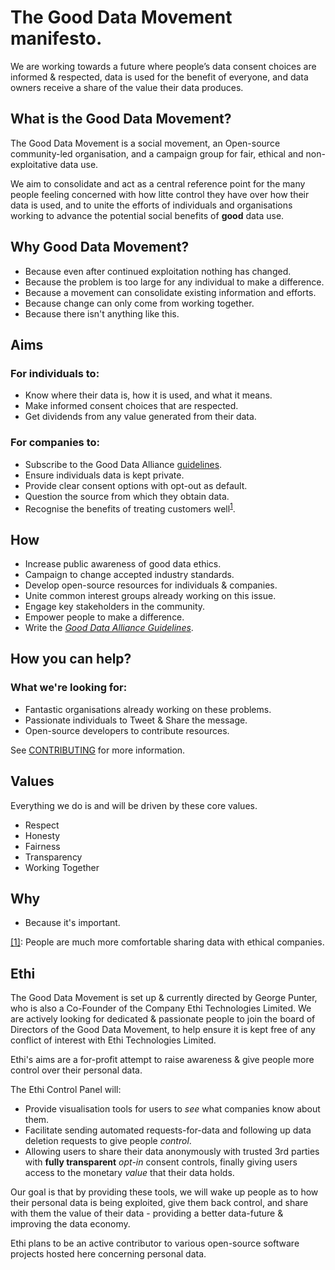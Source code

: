 # The Good Data Movement manifesto.

We are working towards a future where people’s data consent choices are informed & respected, data is used for the benefit of everyone, and data owners receive a share of the value their data produces.

## What is the Good Data Movement?

The Good Data Movement is a social movement, an Open-source community-led organisation, and a campaign group for fair, ethical and non-exploitative data use.

We aim to consolidate and act as a central reference point for the many people feeling concerned with how litte control they have over how their data is used, and to unite the efforts of individuals and organisations working to advance the potential social benefits of **good** data use. 

## Why Good Data Movement?
<!--Why is this movement necessary?-->

- Because even after continued exploitation nothing has changed.
- Because the problem is too large for any individual to make a difference.
- Because a movement can consolidate existing information and efforts.
- Because change can only come from working together. 
- Because there isn't anything like this.

## Aims

### For individuals to:

- Know where their data is, how it is used, and what it means.
- Make informed consent choices that are respected.
- Get dividends from any value generated from their data.

### For companies to:

- Subscribe to the Good Data Alliance [guidelines](https://github.com/good-data-movement/guidelines).
- Ensure individuals data is kept private.
- Provide clear consent options with opt-out as default.
- Question the source from which they obtain data.
- Recognise the benefits of treating customers well<sup><a id='a1' href='#1'>1</a></sup>.

## How

<!--We're going to make this happen?-->

- Increase public awareness of good data ethics.
- Campaign to change accepted industry standards.
- Develop open-source resources for individuals & companies.
- Unite common interest groups already working on this issue.
- Engage key stakeholders in the community.
- Empower people to make a difference.
- Write the [_Good Data Alliance Guidelines_](https://github.com/good-data-movement/alliance).

## How you can help?

### What we're looking for:
- Fantastic organisations already working on these problems.
- Passionate individuals to Tweet & Share the message.
- Open-source developers to contribute resources.

See [CONTRIBUTING](CONTRIBUTING.md) for more information.

## Values

Everything we do is and will be driven by these core values.

- Respect
- Honesty
- Fairness
- Transparency
- Working Together

## Why

- Because it's important.

<p id='1'> <a href='#a1'>[1]</a>: People are much more comfortable sharing data with ethical companies.</p>

## Ethi

The Good Data Movement is set up & currently directed by George Punter, who is also a Co-Founder of the Company Ethi Technologies Limited.
We are actively looking for dedicated & passionate people to join the board of Directors of the Good Data Movement, to help ensure it is kept free of any conflict of interest with Ethi Technologies Limited.

Ethi's aims are a for-profit attempt to raise awareness & give people more control over their personal data.

The Ethi Control Panel will:
- Provide visualisation tools for users to _see_ what companies know about them.
- Facilitate sending automated requests-for-data and following up data deletion requests to give people _control_.
- Allowing users to share their data anonymously with trusted 3rd parties with **fully transparent** _opt-in_ consent controls, finally giving users access to the monetary _value_ that their data holds.

Our goal is that by providing these tools, we will wake up people as to how their personal data is being exploited, give them back control, and share with them the value of their data - providing a better data-future & improving the data economy.

Ethi plans to be an active contributor to various open-source software projects hosted here concerning personal data.
